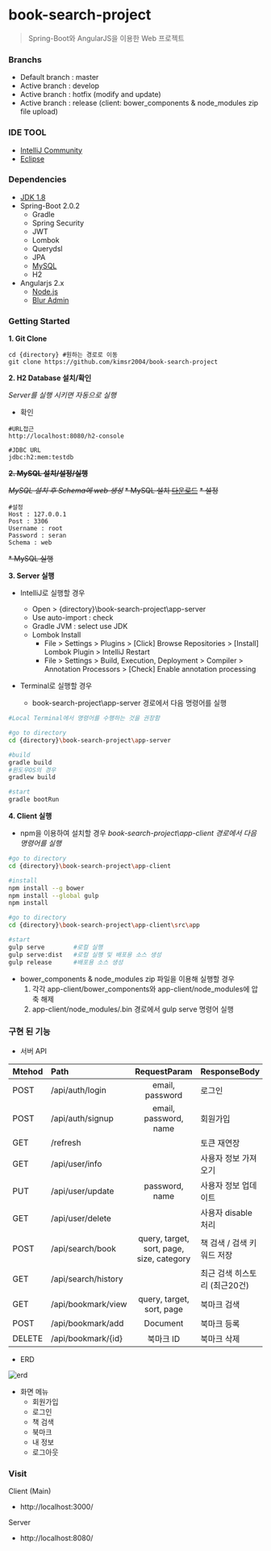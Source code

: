 book-search-project
=============================
> Spring-Boot와 AngularJS을 이용한 Web 프로젝트

### Branchs
* Default branch : master
* Active branch : develop
* Active branch : hotfix (modify and update)
* Active branch : release (client: bower_components & node_modules zip file upload)


### IDE TOOL
* [IntelliJ Community](https://www.jetbrains.com/idea/download)
* [Eclipse](https://www.eclipse.org/downloads/eclipse-packages/)


### Dependencies
* [JDK 1.8](http://www.oracle.com/technetwork/java/javase/downloads/jdk8-downloads-2133151.html)
* Spring-Boot 2.0.2
   * Gradle
   * Spring Security
   * JWT
   * Lombok
   * Querydsl
   * JPA
   * [MySQL](https://dev.mysql.com/downloads/)
   * H2
* Angularjs 2.x
   * [Node.js](https://nodejs.org/ko/)
   * [Blur Admin](https://github.com/akveo/blur-admin)


### Getting Started
**1. Git Clone**
```
cd {directory} #원하는 경로로 이동
git clone https://github.com/kimsr2004/book-search-project
```


**2. H2 Database 설치/확인**

*Server를 실행 시키면 자동으로 실행*
* 확인
```
#URL접근
http://localhost:8080/h2-console

#JDBC URL
jdbc:h2:mem:testdb
```

~~**2. MySQL 설치/설정/실행**~~

~~*MySQL 설치 후 Schema에 web 생성*~~
~~* MySQL 설치 [다운로드](https://dev.mysql.com/downloads/)~~
~~* 설정~~
```
#설정
Host : 127.0.0.1
Post : 3306
Username : root
Password : seran
Schema : web
```
~~* MySQL 실행~~


**3. Server 실행**

* IntelliJ로 실행할 경우
   * Open > {directory}\book-search-project\app-server
   * Use auto-import : check
   * Gradle JVM : select use JDK
   * Lombok Install
      * File > Settings > Plugins > [Click] Browse Repositories > [Install] Lombok Plugin > IntelliJ Restart
      * File > Settings > Build, Execution, Deployment > Compiler > Annotation Processors > [Check] Enable annotation processing


* Terminal로 실행할 경우

   * book-search-project\app-server 경로에서 다음 명령어를 실행
```bash
#Local Terminal에서 명령어를 수행하는 것을 권장함

#go to directory
cd {directory}\book-search-project\app-server

#build
gradle build
#윈도우OS의 경우
gradlew build

#start
gradle bootRun
```


**4. Client 실행**

* npm을 이용하여 설치할 경우
*book-search-project\app-client 경로에서 다음 명령어를 실행*
```bash
#go to directory
cd {directory}\book-search-project\app-client

#install
npm install --g bower
npm install --global gulp
npm install

#go to directory
cd {directory}\book-search-project\app-client\src\app

#start
gulp serve        #로컬 실행
gulp serve:dist   #로컬 실행 및 배포용 소스 생성
gulp release      #배포용 소스 생성
```

* bower_components & node_modules zip 파일을 이용해 실행할 경우
   1. 각각 app-client/bower_components와 app-client/node_modules에 압축 해제
   2. app-client/node_modules/.bin 경로에서 gulp serve 명령어 실행



### 구현 된 기능
* 서버 API

| Mtehod   |Path                              | RequestParam                               | ResponseBody                 |
|----------|:---------------------------------|:------------------------------------------:|------------------------------|
| POST     | /api/auth/login                  | email, password                            | 로그인                        |
| POST     | /api/auth/signup                 | email, password, name                      | 회원가입                      |
| GET      | /refresh                         |                                            | 토큰 재연장                   |
| GET      | /api/user/info                   |                                            | 사용자 정보 가져오기           |
| PUT      | /api/user/update                 | password, name                             | 사용자 정보 업데이트           |
| GET      | /api/user/delete                 |                                            | 사용자 disable 처리           |
| POST     | /api/search/book                 | query, target, sort, page, size, category  | 책 검색 / 검색 키워드 저장     |
| GET      | /api/search/history              |                                            | 최근 검색 히스토리 (최근20건)  |
| GET      | /api/bookmark/view               | query, target, sort, page                  | 북마크 검색                   |
| POST     | /api/bookmark/add                | Document                                   | 북마크 등록                   |
| DELETE   | /api/bookmark/{id}               | 북마크 ID                                   | 북마크 삭제                   |


* ERD

![erd](https://user-images.githubusercontent.com/41044894/42779936-cb54d952-897c-11e8-9381-beb0e52d36e0.png)


* 화면 메뉴
   * 회원가입
   * 로그인
   * 책 검색
   * 북마크
   * 내 정보
   * 로그아웃



### Visit
Client (Main)
- http://localhost:3000/

Server
- http://localhost:8080/
